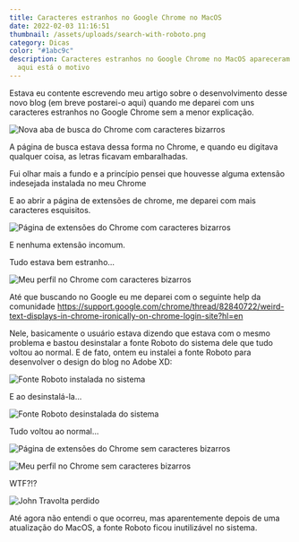 ```yaml
---
title: Caracteres estranhos no Google Chrome no MacOS
date: 2022-02-03 11:16:51
thumbnail: /assets/uploads/search-with-roboto.png
category: Dicas
color: "#1abc9c"
description: Caracteres estranhos no Google Chrome no MacOS apareceram do nada e
  aqui está o motivo
---
```

Estava eu contente escrevendo meu artigo sobre o desenvolvimento desse novo blog (em breve postarei-o aqui) quando me deparei com uns caracteres estranhos no Google Chrome sem a menor explicação.

![Nova aba de busca do Chrome com caracteres bizarros](/assets/uploads/search-with-roboto.png "Nova aba de busca do Chrome com caracteres bizarros")

A página de busca estava dessa forma no Chrome, e quando eu digitava qualquer coisa, as letras ficavam embaralhadas.

Fui olhar mais a fundo e a princípio pensei que houvesse alguma extensão indesejada instalada no meu Chrome

E ao abrir a página de extensões de chrome, me deparei com mais caracteres esquisitos.

![Página de extensões do Chrome com caracteres bizarros](/assets/uploads/extensions-with-roboto.png "Página de extensões do Chrome com caracteres bizarros")

E nenhuma extensão incomum.

Tudo estava bem estranho...

![Meu perfil no Chrome com caracteres bizarros](/assets/uploads/you-and-google-with-roboto.png "Meu perfil no Chrome com caracteres bizarros")

Até que buscando no Google eu me deparei com o seguinte help da comunidade [](https://support.google.com/chrome/thread/82840722/weird-text-displays-in-chrome-ironically-on-chrome-login-site?hl=en)<https://support.google.com/chrome/thread/82840722/weird-text-displays-in-chrome-ironically-on-chrome-login-site?hl=en>

Nele, basicamente o usuário estava dizendo que estava com o mesmo problema e bastou desinstalar a fonte Roboto do sistema dele que tudo voltou ao normal. E de fato, ontem eu instalei a fonte Roboto para desenvolver o design do blog no Adobe XD:

![Fonte Roboto instalada no sistema](/assets/uploads/with-roboto.png "Fonte Roboto instalada no sistema")

E ao desinstalá-la...

![Fonte Roboto desinstalada do sistema](/assets/uploads/without-roboto.png "Fonte Roboto desinstalada do sistema")

Tudo voltou ao normal...

![Página de extensões do Chrome sem caracteres bizarros](/assets/uploads/extensions-without-roboto.png "Página de extensões do Chrome sem caracteres bizarros")

![Meu perfil no Chrome sem caracteres bizarros](/assets/uploads/you-and-google-without-roboto.png "Meu perfil no Chrome sem caracteres bizarros")

WTF?!?

![John Travolta perdido](/assets/uploads/lostjohntravolta.gif "John Travolta perdido")

Até agora não entendi o que ocorreu, mas aparentemente depois de uma atualização do MacOS, a fonte Roboto ficou inutilizável no sistema.
